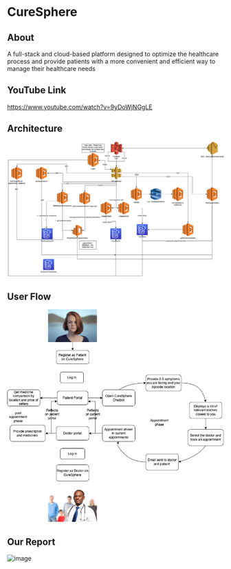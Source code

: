 # CureSphere #

## About ##
A full-stack and cloud-based platform designed to optimize the healthcare process and provide patients with a more convenient and efficient way to manage their healthcare needs

## YouTube Link ##
https://www.youtube.com/watch?v=9yDoWjNGgLE

## Architecture ##
![image](https://github.com/Weiyao-Li/CureSphere/blob/main/assets/architecture.png)

## User Flow ##
![image](https://github.com/Weiyao-Li/CureSphere/blob/main/assets/user%20flow.png)

## Our Report ##
![image](https://github.com/Weiyao-Li/CureSphere/assets/96925606/03545960-2c29-4b11-aac9-7b81706c3ddb)



